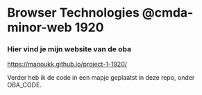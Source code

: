 # Browser Technologies @cmda-minor-web 1920

### Hier vind je mijn website van de oba
https://manoukk.github.io/project-1-1920/

Verder heb ik de code in een mapje geplaatst in deze repo, onder OBA_CODE. 
